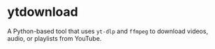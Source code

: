 # ytdownload
A Python-based tool that uses `yt-dlp` and `ffmpeg` to download videos, audio, or playlists from YouTube.
